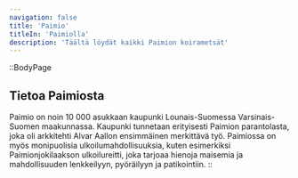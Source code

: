 ```yaml
---
navigation: false
title: 'Paimio'
titleIn: 'Paimiolla'
description: 'Täältä löydät kaikki Paimion koirametsät'
---
```


::BodyPage
## Tietoa Paimiosta
Paimio on noin 10 000 asukkaan kaupunki Lounais-Suomessa Varsinais-Suomen maakunnassa. Kaupunki tunnetaan erityisesti Paimion parantolasta, joka oli arkkitehti Alvar Aallon ensimmäinen merkittävä työ. Paimiossa on myös monipuolisia ulkoilumahdollisuuksia, kuten esimerkiksi Paimionjokilaakson ulkoilureitti, joka tarjoaa hienoja maisemia ja mahdollisuuden lenkkeilyyn, pyöräilyyn ja patikointiin.
::